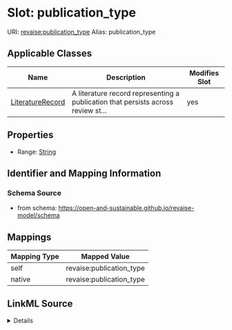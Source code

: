 

# Slot: publication_type 



URI: [revaise:publication_type](https://open-and-sustainable.github.io/revaise-model/schema/publication_type)
Alias: publication_type

<!-- no inheritance hierarchy -->





## Applicable Classes

| Name | Description | Modifies Slot |
| --- | --- | --- |
| [LiteratureRecord](LiteratureRecord.md) | A literature record representing a publication that persists across review st... |  yes  |






## Properties

* Range: [String](String.md)




## Identifier and Mapping Information






### Schema Source


* from schema: https://open-and-sustainable.github.io/revaise-model/schema




## Mappings

| Mapping Type | Mapped Value |
| ---  | ---  |
| self | revaise:publication_type |
| native | revaise:publication_type |




## LinkML Source

<details>
```yaml
name: publication_type
from_schema: https://open-and-sustainable.github.io/revaise-model/schema
rank: 1000
alias: publication_type
domain_of:
- LiteratureRecord
range: string

```
</details>